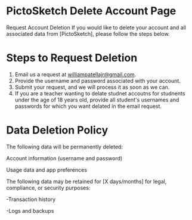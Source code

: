 # PictoSketch Delete Account Page

Request Account Deletion 
If you would like to delete your account and all associated data from [PictoSketch], please follow the steps below.

# Steps to Request Deletion
1. Email us a request at williampatellajr@gmail.com.
2. Provide the username and password associated with your account.
3. Submit your request, and we will process it as soon as we can.
4. If you are a teacher wanting to delate studnet accoutns for studnents under the age of 18 years old, provide all student's usernames and passwords for which you want delated in the email request.
   
# Data Deletion Policy
The following data will be permanently deleted:

Account information (username and password)

Usage data and app preferences

The following data may be retained for [X days/months] for legal, compliance, or security purposes:

-Transaction history

-Logs and backups
